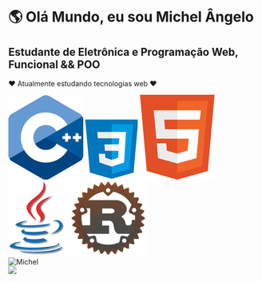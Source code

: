<link rel="stylesheet" href="style.css" />
<div type="apresentacao">
    <h1>&#x1F30E Olá Mundo, eu sou Michel Ângelo</h1>
    <h2>Estudante de Eletrônica e Programação Web, Funcional && POO</h2>
    </div>
<p>&#x2764 Atualmente estudando tecnologias web &#x2764</p>
<div type="logos">
    <img src="src/c++_logo.png" alt="c++ logo" />
    <img src="src/css3_logo.png" alt="css3 logo" />
    <img src="src/html5_logo.png" alt="html5 logo" />
    <img src="src/java_logo.png" alt="java logo" />
    <img src="src/rust_logo.png" alt="rust logo" />
</div>

<div>
    <img
        src="https://github-readme-stats.vercel.app/api?username=0-Michel-Angelo-1&show_icons=true&include_all_commits=true&theme=chartreuse-dark"
        alt="Michel"
    />
    <br />
    <img
        src="https://github-readme-stats.vercel.app/api/top-langs/?username=0-Michel-Angelo-1&hide=python&langs_count=9&layout=compact&show_icons=true&theme=chartreuse-dark"
    />
</div>
